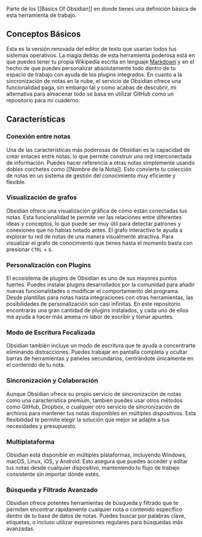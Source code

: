 Parte de los [[Basics Of Obsidian]] en donde tienes una definición básica de esta herramienta de trabajo.

## Conceptos Básicos
Esta es la versión renovada del editor de texto que usarían todos tus sistemas operativos. La magia detrás de esta herramienta poderosa está en que puedes tener tu propia Wikipedia escrita en lenguaje [Markdown](https://www.markdownguide.org/) y en el hecho de que puedes personalizar absolutamente todo dentro de tu espacio de trabajo con ayuda de los plugins integrados. En cuanto a la sincronización de notas en la nube, el servicio de Obsidian ofrece una funcionalidad paga, sin embargo tal y como acabas de descubrir, mi alternativa para almacenar todo se basa en utilizar GitHub como un repositorio para mi cuaderno.

## Características

### Conexión entre notas
Una de las características más poderosas de Obsidian es la capacidad de crear enlaces entre notas, lo que permite construir una red interconectada de información. Puedes hacer referencia a otras notas simplemente usando dobles corchetes como [[Nombre de la Nota]]. Esto convierte tu colección de notas en un sistema de gestión del conocimiento muy eficiente y flexible.

### Visualización de grafos
Obsidian ofrece una visualización gráfica de cómo están conectadas tus notas. Esta funcionalidad te permite ver las relaciones entre diferentes ideas y conceptos, lo que puede ser muy útil para detectar patrones y conexiones que no habías notado antes. El grafo interactivo te ayuda a explorar tu red de notas de una manera visualmente atractiva. Para visualizar el grafo de conocimiento que tienes hasta el momento basta con presionar `CTRL` + `G`.

### Personalización con Plugins
El ecosistema de plugins de Obsidian es uno de sus mayores puntos fuertes. Puedes instalar plugins desarrollados por la comunidad para añadir nuevas funcionalidades o modificar el comportamiento del programa. Desde plantillas para notas hasta integraciones con otras herramientas, las posibilidades de personalización son casi infinitas. En este repositorio encontrarás una gran cantidad de plugins instalados, y cada uno de ellos me ayuda a hacer más amena mi labor de escribir y tomar apuntes.

### Modo de Escritura Focalizada
Obsidian también incluye un modo de escritura que te ayuda a concentrarte eliminando distracciones. Puedes trabajar en pantalla completa y ocultar barras de herramientas y paneles secundarios, centrándote únicamente en el contenido de tu nota.

### Sincronización y Colaboración
Aunque Obsidian ofrece su propio servicio de sincronización de notas como una característica premium, también puedes usar otros métodos como GitHub, Dropbox, o cualquier otro servicio de sincronización de archivos para mantener tus notas disponibles en múltiples dispositivos. Esta flexibilidad te permite elegir la solución que mejor se adapte a tus necesidades y presupuesto.

### Multiplataforma
Obsidian está disponible en múltiples plataformas, incluyendo Windows, macOS, Linux, iOS, y Android. Esto asegura que puedes acceder y editar tus notas desde cualquier dispositivo, manteniendo tu flujo de trabajo consistente sin importar dónde estés.

### Búsqueda y Filtrado Avanzado
Obsidian ofrece potentes herramientas de búsqueda y filtrado que te permiten encontrar rápidamente cualquier nota o contenido específico dentro de tu base de datos de notas. Puedes buscar por palabras clave, etiquetas, o incluso utilizar expresiones regulares para búsquedas más avanzadas.

